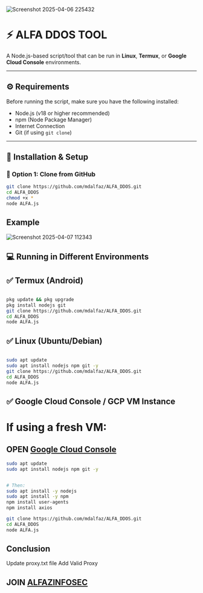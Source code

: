 ![Screenshot 2025-04-06 225432](https://github.com/user-attachments/assets/1eac34ab-9f0b-4fc7-a978-a4845079a003)


# ⚡ ALFA DDOS TOOL

A Node.js-based script/tool that can be run in **Linux**, **Termux**, or **Google Cloud Console** environments.

---

## ⚙️ Requirements

Before running the script, make sure you have the following installed:

- Node.js (v18 or higher recommended)
- npm (Node Package Manager)
- Internet Connection
- Git (if using `git clone`)

---

## 🚀 Installation & Setup

### 🔸 Option 1: Clone from GitHub

```bash
git clone https://github.com/mdalfaz/ALFA_DDOS.git
cd ALFA_DDOS
chmod +x *
node ALFA.js


```
## Example

![Screenshot 2025-04-07 112343](https://github.com/user-attachments/assets/5b93cdac-5c14-4823-b7a3-6a8922821099)


## 💻 Running in Different Environments

## ✅ Termux (Android)

```bash

pkg update && pkg upgrade
pkg install nodejs git
git clone https://github.com/mdalfaz/ALFA_DDOS.git
cd ALFA_DDOS
node ALFA.js

```

## ✅ Linux (Ubuntu/Debian)

```bash

sudo apt update
sudo apt install nodejs npm git -y
git clone https://github.com/mdalfaz/ALFA_DDOS.git
cd ALFA_DDOS
node ALFA.js

```

## ✅ Google Cloud Console / GCP VM Instance

# If using a fresh VM:

## OPEN [Google Cloud Console](https://shell.cloud.google.com)

```bash
sudo apt update
sudo apt install nodejs npm git -y

```
```bash

# Then:
sudo apt install -y nodejs
sudo apt install -y npm
npm install user-agents
npm install axios

git clone https://github.com/mdalfaz/ALFA_DDOS.git
cd ALFA_DDOS
node ALFA.js
```

## Conclusion

Update proxy.txt file Add Valid Proxy

## JOIN [ALFAZINFOSEC](https://t.me/ALFAZINFOSEC)

